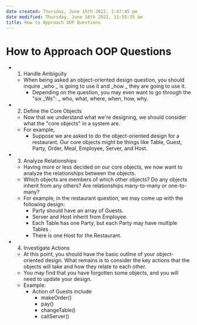 ```yaml
---
date created: Thursday, June 16th 2022, 1:47:45 pm
date modified: Thursday, June 16th 2022, 11:55:35 am
title: How to Approach OOP Questions
---
```

# How to Approach OOP Questions

* 1. Handle Ambiguity
	* When being asked an object-oriented design question, you should inquire _who _ is going to use it and _how _ they are going to use it.
		* Depending on the question, you may even want to go through the "six _Ws": _ who, what, where, when, how, why.
* 2. Define the Core Objects
	* Now that we understand what we're designing, we should consider what the "core objects" in a system are.
	* For example,
		* Suppose we are asked to do the object-oriented design for a restaurant. Our core objects might be things like Table, Guest, Party, Order, Meal, Employee, Server, and Host.
* 3. Analyze Relationships
	* Having more or less decided on our core objects, we now want to analyze the relationships between the objects.
	* Which objects are members of which other objects? Do any objects inherit from any others? Are relationships many-to-many or one-to-many?
	* For example, in the restaurant question, we may come up with the following design:
		* Party should have an array of Guests.
		* Server and Host inherit from Employee.
		* Each Table has one Party, but each Party may have multiple Tables .
		* There is one Host for the Restaurant.
* 4. Investigate Actions
	* At this point, you should have the basic outline of your object-oriented design. What remains is to consider the key actions that the objects will take and how they relate to each other.
	* You may find that you have forgotten some objects, and you will need to update your design.
	* Example:
		* Action of Guests include
			* makeOrder()
			* pay()
			* changeTable()
			* callServer()
